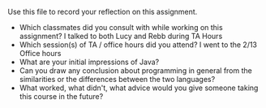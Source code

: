 Use this file to record your reflection on this assignment.

- Which classmates did you consult with while working on this assignment?
I talked to both Lucy and Rebb during TA Hours 
- Which session(s) of TA / office hours did you attend?
I went to the 2/13 Office hours 
- What are your initial impressions of Java? 
- Can you draw any conclusion about programming in general from the similarities or the differences between the two languages? 
- What worked, what didn't, what advice would you give someone taking this course in the future?
